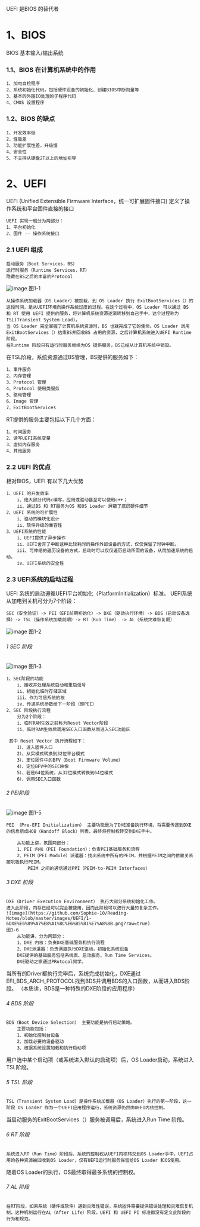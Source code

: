 UEFI  是BIOS 的替代者

# 1、BIOS
BIOS 基本输入/输出系统
### 1.1、BIOS 在计算机系统中的作用
```
1、加电自检程序
2、系统初始化代码，包括硬件设备的初始化、创建BIOS中断向量等
3、基本的外围IO处理的子程序代码
4、CMOS 设置程序
```

### 1.2、BIOS 的缺点
```
1、开发效率低
2、性能差
3、功能扩展性差，升级慢
4、安全性
5、不支持从硬盘2T以上的地址引导
```

# 2、UEFI
UEFI (Unified Extensible Firmware Interface，统一可扩展固件接口)
定义了操作系统和平台固件直接的接口

```
UEFI 实现一般分为两部分：
1、平台初始化
2、固件 -- 操作系统接口
```

### 2.1 UEFI 组成
```
启动服务（Boot Services，BS）
运行时服务（Runtime Services，RT）
隐藏在BS之后的丰富的Protocol
```
![image](https://github.com/Sophie-10/Reading-Notes/blob/master/images/UEFI/1-1EFI%E7%B3%BB%E7%BB%9F%E7%BB%84%E6%88%90.png?raw=true)
图1-1


```
从操作系统加载器（OS Loader）被加载，到 OS Loader 执行 ExitBootServices（）的这段时间，是从UEFI环境向操作系统过度的过程。在这个过程中，OS Loader 可以通过 BS 和 RT 使用 UEFI 提供的服务，将计算机系统资源逐渐转移到自己手中，这个过程称为 TSL(Transient System Load)。
当 OS Loader 完全掌握了计算机系统资源时，BS 也就完成了它的使命。OS Loader 调用 ExitBootServices（）结束BS并回收BS 占用的资源，之后计算机系统进入UEFI Runtime阶段。
在Runtime 阶段只有运行时服务继续为OS 提供服务，BS已经从计算机系统中销毁。
```

在TSL阶段，系统资源通过BS管理，BS提供的服务如下：
```
1、事件服务
2、内存管理
3、Protocol 管理
4、Protocol 使用类服务
5、驱动管理
6、Image 管理
7、ExitBootServices
```
RT提供的服务主要包括以下几个方面：

```
1、时间服务
2、读写UEFI系统变量
3、虚拟内存服务
4、其他服务
```
### 2.2 UEFI 的优点
相对BIOS，UEFI 有以下几大优势
```
1、UEFI 的开发效率
    i、绝大部分代码c编写，应用或驱动甚至可以使用c++；
    ii、通过BS 和 RT服务为OS 和OS Loader 屏蔽了底层硬件细节
2、UEFI 系统的可扩展性
    i、驱动的模块化设计
    ii、软件升级的兼容性
3、UEFI系统的性能
    i、UEFI提供了异步操作
    ii、UEFI舍弃了中断这种比较耗时的操作外部设备的方式，仅仅保留了时钟中断。
    iii、可伸缩的遍历设备的方式，启动时可以仅仅遍历启动所需的设备，从而加速系统的启动。
    iv、UEFI系统的安全性
```
### 2.3 UEFI系统的启动过程
UEFI 系统的启动遵循UEFI平台初始化（PlatformInitialization）标准。
UEFI系统从加电到关机可分为7个阶段：

```
SEC（安全验证）-> PEI（EFI前期初始化）-> DXE（驱动执行环境）-> BDS（启动设备选择）-> TSL（操作系统加载前期）-> RT（Run Time） -> AL（系统灾难恢复期）
```
![image](https://github.com/Sophie-10/Reading-Notes/blob/master/images/UEFI/1-2UEFI%E7%B3%BB%E7%BB%9F%E7%9A%847%E4%B8%AA%E9%98%B6%E6%AE%B5.png?raw=true)
图1-2
###### 1 SEC 阶段
![image](https://github.com/Sophie-10/Reading-Notes/blob/master/images/UEFI/1-3SEC%E9%98%B6%E6%AE%B5%E6%94%AF%E6%8C%81%E6%B5%81%E7%A8%8B.png?raw=true)
图1-3
```
1、SEC阶段的功能
    i、接收并处理系统启动和重启信号
    ii、初始化临时存储区域
    iii、作为可信系统的根
    iv、传递系统参数给下一阶段（即PEI）
2、SEC 阶段执行流程
    分为2个阶段：
    i、临时RAM生效之前称为Reset Vector阶段
    ii、临时RAM生效后调用SEC入口函数从而进入SEC功能区

 其中 Reset Vector 执行流程如下：
    1）、进入固件入口
    2）、从实模式转换到32位平台模式
    3）、定位固件中的BFV（Boot Firmware Volume）
    4）、定位BFV中的SEC映像
    5）、若是64位系统，从32位模式转换到64位模式
    6）、调用SEC入口函数
```
###### 2 PEI阶段
![image](https://github.com/Sophie-10/Reading-Notes/blob/master/images/UEFI/1-5%20PEI%E6%89%A7%E8%A1%8C%E6%B5%81%E7%A8%8B.png?raw=true)
图1-5
```
PEI （Pre-EFI Initialization） 主要功能是为了DXE准备执行环境，将需要传递到DXE的信息组成HOB（Handoff Block）列表，最终将控制权转交到DXE手中。

    从功能上讲，氛围两部分：
    1、PEI 内核（PEI Foundation）：负责PEI基础服务和流程
    2、PEIM（PEI Module）派遣器：找出系统中所有的PEIM，并根据PEIM之间的依赖关系按吮吸执行PEIM。
        PEIM 之间的通信通过PPI（PEIM-to-PEIM Interfaces）
```

###### 3 DXE 阶段

```
DXE（Driver Execution Environment） 执行大部分系统初始化工作。
进入此阶段，内存已经可以完全被使用，因而此阶段可以进行大量的复杂工作。
![image](https://github.com/Sophie-10/Reading-Notes/blob/master/images/UEFI/1-6DXE%E6%89%A7%E8%A1%8C%E6%B5%81%E7%A8%8B.png?raw=true)
图1-6
    从功能讲，分为两部分：
    1、DXE 内核：负责DXE基础服务和执行流程
    2、DXE派遣器：负责调度执行DXE驱动，初始化系统设备
    DXE提供的基础服务包括系统表、启动服务、Run Time Services。
    DXE驱动之家通过PRotocol同学。
```
当所有的Driver都执行完毕后，系统完成初始化，DXE通过EFI_BDS_ARCH_PROTOCOL找到BDS并调用BDS的入口函数，从而进入BDS阶段。
（本质讲，BDS是一种特殊的DXE阶段的应用程序）
###### 4 BDS 阶段
```
BDS（Boot Device Selection） 主要功能是执行启动策略。
    主要功能包括：
    1、初始化控制台设备
    2、加载必要的设备驱动
    3、根据系统设置加载和执行启动项
```
用户选中某个启动项（或系统进入默认的启动项）后，OS Loader启动，系统进入TSL阶段。
###### 5 TSL 阶段

```
TSL（Transient System Load）是操作系统加载器（OS Loader）执行的第一阶段，这一阶段 OS Loader 作为一个UEFI应用程序运行，系统资源仍然由UEFI内核控制。
```
当启动服务的ExitBootServices（）服务被调用后，系统进入Run Time 阶段。
###### 6 RT 阶段

```
系统进入RT（Run Time）阶段后，系统的控制权从UEFI内核转交到OS Loader手中，UEFI占用的各种资源被回收到OS Loader，仅有UEFI运行时服务保留给OS Loader 和OS使用。
```
随着OS Loader的执行，OS最终取得最多系统的控制权。
###### 7 AL 阶段

```
在RT阶段，如果系统（硬件或软件）遇到灾难性错误，系统固件需要提供错误处理和灾难恢复机制，这种机制运行在AL（After Life）阶段。UEFI 和 UEFI PI 标准都没有定义此阶段的行为和规范。
```






